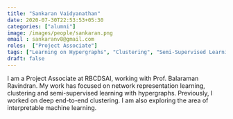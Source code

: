 ```yaml
---
title: "Sankaran Vaidyanathan"
date: 2020-07-30T22:53:53+05:30
categories: ["alumni"]
image: /images/people/sankaran.png
email : sankaranv8@gmail.com
roles:  ["Project Associate"]
tags: ["Learning on Hypergraphs", "Clustering", "Semi-Supervised Learning", "Network Representation Learning"]
draft: false
---
```

I am a Project Associate at RBCDSAI, working with Prof. Balaraman Ravindran. My work has focused on network representation learning, clustering and semi-supervised learning with hypergraphs. Previously, I worked on deep end-to-end clustering. I am also exploring the area of interpretable machine learning.